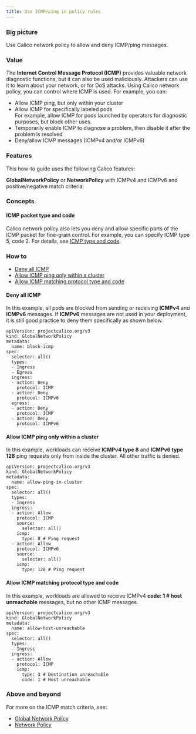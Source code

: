 ```yaml
---
title: Use ICMP/ping in policy rules
---
```


### Big picture

Use Calico network policy to allow and deny ICMP/ping messages. 

### Value

The **Internet Control Message Protocol (ICMP)** provides valuable network diagnostic functions, but it can also be used maliciously. Attackers can use it to learn about your network, or for DoS attacks. Using Calico network policy, you can control where ICMP is used. For example, you can:

- Allow ICMP ping, but only within your cluster 
- Allow ICMP for specifically labeled pods   
  For example, allow ICMP for pods launched by operators for diagnostic purposes, but block other uses.
- Temporarily enable ICMP to diagnose a problem, then disable it after the problem is resolved
- Deny/allow ICMP messages (ICMPv4 and/or ICMPv6)

### Features

This how-to guide uses the following Calico features:

**GlobalNetworkPolicy** or **NetworkPolicy** with ICMPv4 and ICMPv6 and positive/negative match criteria.


### Concepts

#### ICMP packet type and code

Calico network policy also lets you deny and allow specific parts of the ICMP packet for fine-grain control. For example, you can specify ICMP type 5, code 2. For details, see [ICMP type and code](https://en.wikipedia.org/wiki/Internet_Control_Message_Protocol#Control_messages).

### How to

- [Deny all ICMP](#deny-all-icmp)
- [Allow ICMP ping only within a cluster](#allow-icmp-ping-only-within-a-cluster)
- [Allow ICMP matching protocol type and code](#allow-icmp-matching-protocol-type-and-code)

#### Deny all ICMP

In this example, all pods are blocked from sending or receiving **ICMPv4** and **ICMPv6** messages. If **ICMPv6** messages are not used in your deployment, it is still good practice to deny them specifically as shown below. 

```
apiVersion: projectcalico.org/v3
kind: GlobalNetworkPolicy
metadata:
  name: block-icmp
spec:
  selector: all()
  types:
  - Ingress
  - Egress
  ingress:
  - action: Deny
    protocol: ICMP
  - action: Deny
    protocol: ICMPv6
  egress:
  - action: Deny
    protocol: ICMP
  - action: Deny
    protocol: ICMPv6    
```

#### Allow ICMP ping only within a cluster

In this example, workloads can receive **ICMPv4 type 8** and **ICMPv6 type 128** ping requests only from inside the cluster. All other traffic is denied. 

```
apiVersion: projectcalico.org/v3
kind: GlobalNetworkPolicy
metadata:
  name: allow-ping-in-cluster
spec:
  selector: all()
  types:
  - Ingress
  ingress:
  - action: Allow
    protocol: ICMP
    source:
      selector: all()
    icmp:
      type: 8 # Ping request
  - action: Allow
    protocol: ICMPv6
    source:
      selector: all()
    icmp:
      type: 128 # Ping request
```

#### Allow ICMP matching protocol type and code

In this example, workloads are allowed to receive ICMPv4 **code: 1 # host unreachable** messages, but no other ICMP messages.

```
apiVersion: projectcalico.org/v3
kind: GlobalNetworkPolicy
metadata:
  name: allow-host-unreachable
spec:
  selector: all()
  types:
  - Ingress
  ingress:
  - action: Allow
    protocol: ICMP
    icmp:
      type: 3 # Destination unreachable
      code: 1 # Host unreachable
```

### Above and beyond

For more on the ICMP match criteria, see:

- [Global Network Policy]({{site.baseurl}}/{{page.version}}/reference/resources/globalnetworkpolicy) 
- [Network Policy]({{site.baseurl}}/{{page.version}}/reference/resources/networkpolicy)
